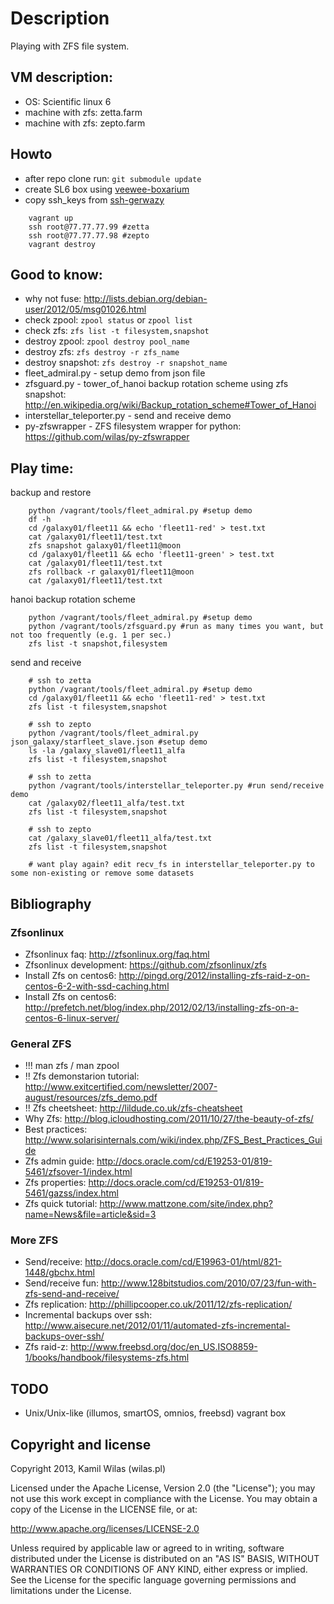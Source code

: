 # Description

Playing with ZFS file system.

## VM description:

 - OS: Scientific linux 6
 - machine with zfs: zetta.farm
 - machine with zfs: zepto.farm

## Howto

 - after repo clone run: `git submodule update`
 - create SL6 box using [veewee-boxarium](https://github.com/wilas/veewee-boxarium)
 - copy ssh_keys from [ssh-gerwazy](https://github.com/wilas/ssh-gerwazy)

```
    vagrant up 
    ssh root@77.77.77.99 #zetta
    ssh root@77.77.77.98 #zepto
    vagrant destroy
```

## Good to know:

 - why not fuse: http://lists.debian.org/debian-user/2012/05/msg01026.html
 - check zpool: `zpool status` or `zpool list`
 - check zfs: `zfs list -t filesystem,snapshot`
 - destroy zpool: `zpool destroy pool_name`
 - destroy zfs: `zfs destroy -r zfs_name`
 - destroy snapshot: `zfs destroy -r snapshot_name`
 - fleet_admiral.py - setup demo from json file
 - zfsguard.py - tower_of_hanoi backup rotation scheme using zfs snapshot: http://en.wikipedia.org/wiki/Backup_rotation_scheme#Tower_of_Hanoi
 - interstellar_teleporter.py - send and receive demo
 - py-zfswrapper - ZFS filesystem wrapper for python: https://github.com/wilas/py-zfswrapper
 
## Play time:

backup and restore
```
    python /vagrant/tools/fleet_admiral.py #setup demo 
    df -h
    cd /galaxy01/fleet11 && echo 'fleet11-red' > test.txt
    cat /galaxy01/fleet11/test.txt
    zfs snapshot galaxy01/fleet11@moon
    cd /galaxy01/fleet11 && echo 'fleet11-green' > test.txt
    cat /galaxy01/fleet11/test.txt
    zfs rollback -r galaxy01/fleet11@moon
    cat /galaxy01/fleet11/test.txt
```

hanoi backup rotation scheme
```
    python /vagrant/tools/fleet_admiral.py #setup demo 
    python /vagrant/tools/zfsguard.py #run as many times you want, but not too frequently (e.g. 1 per sec.)
    zfs list -t snapshot,filesystem
```

send and receive
```
    # ssh to zetta
    python /vagrant/tools/fleet_admiral.py #setup demo
    cd /galaxy01/fleet11 && echo 'fleet11-red' > test.txt
    zfs list -t filesystem,snapshot
    
    # ssh to zepto
    python /vagrant/tools/fleet_admiral.py json_galaxy/starfleet_slave.json #setup demo
    ls -la /galaxy_slave01/fleet11_alfa
    zfs list -t filesystem,snapshot
    
    # ssh to zetta
    python /vagrant/tools/interstellar_teleporter.py #run send/receive demo
    cat /galaxy02/fleet11_alfa/test.txt
    zfs list -t filesystem,snapshot
    
    # ssh to zepto
    cat /galaxy_slave01/fleet11_alfa/test.txt
    zfs list -t filesystem,snapshot
    
    # want play again? edit recv_fs in interstellar_teleporter.py to some non-existing or remove some datasets
```

## Bibliography

### Zfsonlinux

 - Zfsonlinux faq: http://zfsonlinux.org/faq.html
 - Zfsonlinux development: https://github.com/zfsonlinux/zfs
 - Install Zfs on centos6: http://pingd.org/2012/installing-zfs-raid-z-on-centos-6-2-with-ssd-caching.html
 - Install Zfs on centos6: http://prefetch.net/blog/index.php/2012/02/13/installing-zfs-on-a-centos-6-linux-server/

### General ZFS

 - !!! man zfs / man zpool
 - !! Zfs demonstarion tutorial: http://www.exitcertified.com/newsletter/2007-august/resources/zfs_demo.pdf
 - !! Zfs cheetsheet: http://lildude.co.uk/zfs-cheatsheet
 - Why Zfs: http://blog.icloudhosting.com/2011/10/27/the-beauty-of-zfs/
 - Best practices: http://www.solarisinternals.com/wiki/index.php/ZFS_Best_Practices_Guide 
 - Zfs admin guide: http://docs.oracle.com/cd/E19253-01/819-5461/zfsover-1/index.html
 - Zfs properties: http://docs.oracle.com/cd/E19253-01/819-5461/gazss/index.html
 - Zfs quick tutorial: http://www.mattzone.com/site/index.php?name=News&file=article&sid=3

### More ZFS
 - Send/receive: http://docs.oracle.com/cd/E19963-01/html/821-1448/gbchx.html
 - Send/receive fun: http://www.128bitstudios.com/2010/07/23/fun-with-zfs-send-and-receive/
 - Zfs replication: http://phillipcooper.co.uk/2011/12/zfs-replication/
 - Incremental backups over ssh: http://www.aisecure.net/2012/01/11/automated-zfs-incremental-backups-over-ssh/
 - Zfs raid-z: http://www.freebsd.org/doc/en_US.ISO8859-1/books/handbook/filesystems-zfs.html


## TODO

 - Unix/Unix-like (illumos, smartOS, omnios, freebsd) vagrant box


## Copyright and license

Copyright 2013, Kamil Wilas (wilas.pl)

Licensed under the Apache License, Version 2.0 (the "License");
you may not use this work except in compliance with the License.
You may obtain a copy of the License in the LICENSE file, or at:

   http://www.apache.org/licenses/LICENSE-2.0

Unless required by applicable law or agreed to in writing, software
distributed under the License is distributed on an "AS IS" BASIS,
WITHOUT WARRANTIES OR CONDITIONS OF ANY KIND, either express or implied.
See the License for the specific language governing permissions and
limitations under the License.

